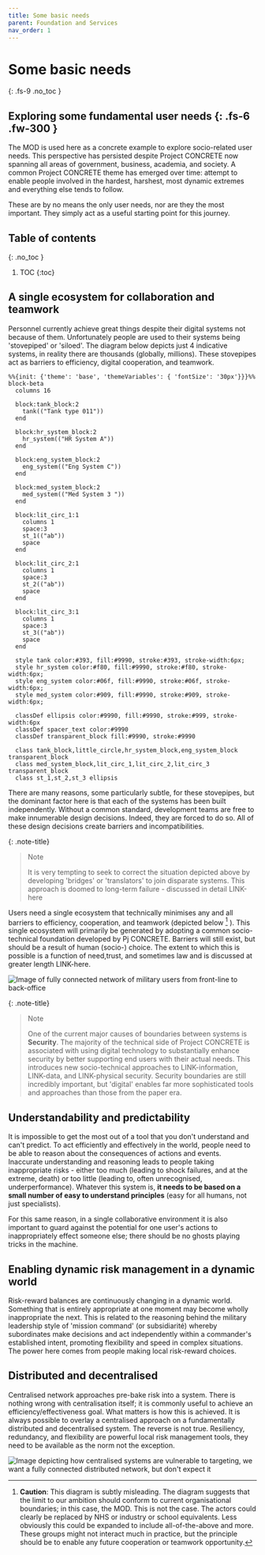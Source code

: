```yaml
---
title: Some basic needs
parent: Foundation and Services
nav_order: 1
---
```


# Some basic needs
{: .fs-9 .no_toc }


Exploring some fundamental user needs
{: .fs-6 .fw-300 }
----

The MOD is used here as a concrete example to explore socio-related user needs.  This perspective has persisted despite Project CONCRETE now spanning all areas of government, business, academia, and society.  A common Project CONCRETE theme has emerged over time: attempt to enable people involved in the hardest, harshest, most dynamic extremes and everything else tends to follow.

These are by no means the only user needs, nor are they the most important.  They simply act as a useful starting point for this journey. 

## Table of contents
{: .no_toc }

1. TOC
{:toc}

## A single ecosystem for collaboration and teamwork

Personnel currently achieve great things despite their digital systems not because of them. Unfortunately people are used to their systems being 'stovepiped' or 'siloed'.  The diagram below depicts just 4 indicative systems, in reality there are thousands (globally, millions).  These stovepipes act as barriers to efficiency, digital cooperation, and teamwork.     

```mermaid
%%{init: {'theme': 'base', 'themeVariables': { 'fontSize': '30px'}}}%%
block-beta
  columns 16
  
  block:tank_block:2
    tank(("Tank type 011"))
  end
  
  block:hr_system_block:2
    hr_system(("HR System A"))
  end
  
  block:eng_system_block:2
    eng_system(("Eng System C"))
  end

  block:med_system_block:2
    med_system(("Med System 3 "))
  end
  
  block:lit_circ_1:1
    columns 1
    space:3
    st_1(("ab"))
    space
  end

  block:lit_circ_2:1
    columns 1
    space:3
    st_2(("ab"))
    space
  end

  block:lit_circ_3:1
    columns 1
    space:3
    st_3(("ab"))
    space
  end

  style tank color:#393, fill:#9990, stroke:#393, stroke-width:6px;
  style hr_system color:#f80, fill:#9990, stroke:#f80, stroke-width:6px;
  style eng_system color:#06f, fill:#9990, stroke:#06f, stroke-width:6px;
  style med_system color:#909, fill:#9990, stroke:#909, stroke-width:6px;

  classDef ellipsis color:#9990, fill:#9990, stroke:#999, stroke-width:6px
  classDef spacer_text color:#9990
  classDef transparent_block fill:#9990, stroke:#9990

  class tank_block,little_circle,hr_system_block,eng_system_block transparent_block
  class med_system_block,lit_circ_1,lit_circ_2,lit_circ_3 transparent_block
  class st_1,st_2,st_3 ellipsis
```

There are many reasons, some particularly subtle, for these stovepipes, but the dominant factor here is that each of the systems has been built independently.  Without a common standard, development teams are free to make innumerable design decisions.  Indeed, they are forced to do so. All of these design decisions create barriers and incompatibilities.

{: .note-title}
> Note
>
> It is very tempting to seek to correct the situation depicted above by developing 'bridges' or 'translators' to join disparate systems. This approach is doomed to long-term failure - discussed in detail LINK-here

Users need a single ecosystem that technically minimises any and all barriers to efficiency, cooperation, and teamwork (depicted below [^misleading] ). This single ecosystem will primarily be generated by adopting a common socio-technical foundation developed by Pj CONCRETE. Barriers will still exist, but should be a result of human (socio-) choice.  The extent to which this is possible is a function of need,trust, and sometimes law and is discussed at greater length LINK-here. 

[^misleading]:
    **Caution**:  This diagram is subtly misleading.  The diagram suggests that the limit to our ambition should conform to current organisational boundaries; in this case, the MOD.  This is not the case.  The actors could clearly be replaced by NHS or industry or school equivalents.  Less obviously this could be expanded to include all-of-the-above and more. These groups might not interact much in practice, but the principle should be to enable any future cooperation or teamwork opportunity.      


![Image of fully connected network of military users from front-line to back-office](../../../images/current/collaborative.png)

{: .note-title}
> Note
>
> One of the current major causes of boundaries between systems is **Security**. The majority of the technical side of Project CONCRETE is associated with using digital technology to substantially enhance security by better supporting end users with their actual needs.  This introduces new socio-technical approaches to LINK-information, LINK-data, and LINK-physical security.  Security boundaries are still incredibly important, but 'digital' enables far more sophisticated tools and approaches than those from the paper era.

## Understandability and predictability

It is impossible to get the most out of a tool that you don't understand and can't predict.  To act efficiently and effectively in the world, people need to be able to reason about the consequences of actions and events.  Inaccurate understanding and reasoning leads to people taking inappropriate risks - either too much (leading to shock failures, and at the extreme, death) or too little (leading to, often unrecognised, underperformance). Whatever this system is, **it needs to be based on a small number of easy to understand principles** (easy for all humans, not just specialists). 

For this same reason, in a single collaborative environment it is also important to guard against the potential for one user's actions to inappropriately effect someone else; there should be no ghosts playing tricks in the machine. 

## Enabling dynamic risk management in a dynamic world

Risk-reward balances are continuously changing in a dynamic world. Something that is entirely appropriate at one moment may become wholly inappropriate the next. This is related to the reasoning behind the military leadership style of 'mission command' (or subsidiarité) whereby subordinates make decisions and act independently within a commander's established intent, promoting flexibility and speed in complex situations.  The power here comes from people making local risk-reward choices. 

## Distributed and decentralised

Centralised network approaches pre-bake risk into a system.  There is nothing wrong with centralisation itself; it is commonly useful to achieve an efficiency/effectiveness goal.  What matters is how this is achieved.  It is always possible to overlay a centralised approach on a fundamentally distributed and decentralised system.  The reverse is not true.  Resiliency, redundancy, and flexibility are powerful local risk management tools, they need to be available as the norm not the exception.

![Image depicting how centralised systems are vulnerable to targeting, we want a fully connected distributed network, but don't expect it](../../../images/current/distributed_and_decentralised.png)



